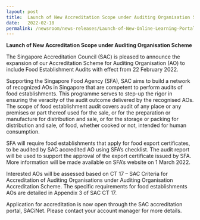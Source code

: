 ```yaml
---
layout: post
title:  Launch of New Accreditation Scope under Auditing Organisation Scheme
date:   2022-02-18
permalink: /newsroom/news-releases/Launch-of-New-Online-Learning-Portal
---
```


**Launch of New Accreditation Scope under Auditing Organisation Scheme**

The Singapore Accreditation Council (SAC) is pleased to announce the expansion of our Accreditation Scheme for Auditing Organisation (AO) to include Food Establishment Audits with effect from 22 February 2022.

 

Supporting the Singapore Food Agency (SFA), SAC aims to build a network of recognized AOs in Singapore that are competent to perform audits of food establishments. This programme serves to step-up the rigor in ensuring the veracity of the audit outcome delivered by the recognised AOs.  The scope of food establishment audit covers audit of any place or any premises or part thereof used for the sale, or for the preparation or manufacture for distribution and sale, or for the storage or packing for distribution and sale, of food, whether cooked or not, intended for human consumption.

 

SFA will require
food establishments that apply for food export certificates, to be audited by
SAC accredited AO using SFA’s checklist. The audit report will be used to
support the approval of the export certificate issued by SFA.  More
information will be made available on SFA’s website on 1 March 2022.

 

Interested AOs
will be assessed based on CT 17 – SAC Criteria for Accreditation of Auditing
Organisations under Auditing Organisation Accreditation Scheme.   The
specific requirements for food establishments AOs are detailed in Appendix 3 of
SAC CT 17.

 

Application for accreditation is now open through the SAC accreditation portal, SACiNet.  Please contact your account manager for more details.
